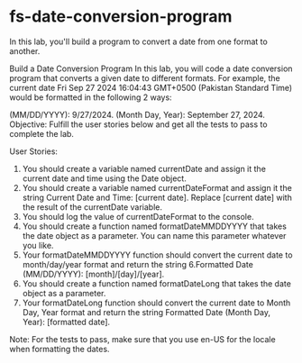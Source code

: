 # fs-date-conversion-program

In this lab, you'll build a program to convert a date from one format to another.

Build a Date Conversion Program
In this lab, you will code a date conversion program that converts a given date to different formats. For example, the current date Fri Sep 27 2024 16:04:43 GMT+0500 (Pakistan Standard Time) would be formatted in the following 2 ways:

(MM/DD/YYYY): 9/27/2024.
(Month Day, Year): September 27, 2024.
Objective: Fulfill the user stories below and get all the tests to pass to complete the lab.

User Stories:

1.  You should create a variable named currentDate and assign it the current date and time using the Date object.
2.  You should create a variable named currentDateFormat and assign it the string Current Date and Time: [current date]. Replace [current date] with the result of the currentDate variable.
3.  You should log the value of currentDateFormat to the console.
4.  You should create a function named formatDateMMDDYYYY that takes the date object as a parameter. You can name this parameter whatever you like.
5.  Your formatDateMMDDYYYY function should convert the current date to month/day/year format and return the string 6.Formatted Date (MM/DD/YYYY): [month]/[day]/[year].
6.  You should create a function named formatDateLong that takes the date object as a parameter.
7.  Your formatDateLong function should convert the current date to Month Day, Year format and return the string Formatted Date (Month Day, Year): [formatted date].

Note: For the tests to pass, make sure that you use en-US for the locale when formatting the dates.